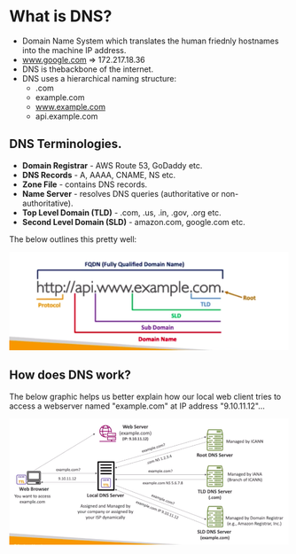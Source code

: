 # **What is DNS?**

* Domain Name System which translates the human friednly hostnames into the machine IP address.
* www.google.com => 172.217.18.36
* DNS is thebackbone of the internet.
* DNS uses a hierarchical naming structure:
    * .com
    * example.com
    * www.example.com
    * api.example.com

## **DNS Terminologies.**

* **Domain Registrar** - AWS Route 53, GoDaddy etc.
* **DNS Records** - A, AAAA, CNAME, NS etc.
* **Zone File** - contains DNS records.
* **Name Server** - resolves DNS queries (authoritative or non-authoritative).
* **Top Level Domain (TLD)** - .com, .us, .in, .gov, .org etc.
* **Second Level Domain (SLD)** - amazon.com, google.com etc.

The below outlines this pretty well:

<img src="./images/DNSExample.png">

## **How does DNS work?**

The below graphic helps us better explain how our local web client tries to access a webserver named "example.com" at IP address "9.10.11.12"...

<img src="./images/HowDoesDNSWork.png">